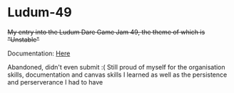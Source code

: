 # Ludum-49
~~My entry into the Ludum Dare Game Jam 49, the theme of which is "Unstable"~~

Documentation: [Here](https://docs.google.com/document/d/1Ox7ZUubaUQ2yLZdR8I2GIZL0fZyeAAnKPrqmz0LXoyk/edit?usp=sharing)

Abandoned, didn't even submit :( Still proud of myself for the organisation skills, documentation and canvas skills I learned as well as the persistence and perserverance I had to have
